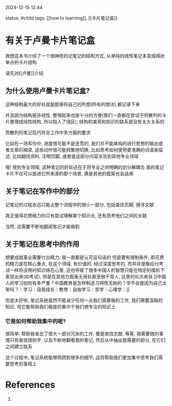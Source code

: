 2024-12-15    12:44

status: #child 
tags: [[how to learning]], [[卡片笔记盒]]


# 有关于卢曼卡片笔记盒

我想这本书介绍了一个很神奇的记笔记的结构方式, 从单纯的线性笔记本变成网状单点的卡片结构

请先对[[卢曼]]介绍

## 为什么使用卢曼卡片笔记盒?
这种结构最大的好处就是能够将自己的所想(所有的想法),都记录下来

并且因为结构是非线性, 整理起来也是十分的方便(我们一直都在尝试于将散列的卡片整理成线性结构, 所以陷入了误区), 结构的美观和知识的联系是没有太大关系的

而散列的笔记恰巧符合工作中多方面的要求

比如在一场写作中, 进度很可能不是连贯的, 我们并不能单纯的进行思想的输出或者文章的摘录, 这些动作很可能频繁地切换, 比如思考如何使用更准确的词语来描述, 比如翻找资料, 注明页脚, 或者是这部分内容涉及到其他专业领域

哦! 提到专业领域, 这种笔记的好处还在于将专业之间明确的划分解耦合
我的笔记卡片不仅可以放进它所来源的那个场景, 换是其他的框架也会适用


## 关于笔记在写作中的部分

记笔记的过程永远只能占整个流程中的很小一部分, 包括查找页脚, 搜寻文献

真正值得花费精力的只有尝试理解某个知识点, 还有思考他们之间的关联

当然, 这需要不断地翻阅笔记才能做到



## 关于笔记在思考中的作用

想要成就事业需要付出精力, 我一直都是认可这句话的
但是要有限制条件, 即花费的精力是在核心重点, 在这个领域, 有价值的, 经过深度思考的, 而并非是像应付考试一样将没用的知识烙在心里, 这也导致了很多中国人的智慧只能在特定的情形下表现出来(如考试), 但是在其他方面毫无用处甚至弱于常人, 这里的论点来自  [[中国人的学习创伤有多严重？中国教育是怎样制造习得性无助的？学不会是因为自己太笨吗？｜学习｜自我成长｜教育｜自由学习｜哲学｜心理学｜]]

但是太好啦, 笔记系统虽然不能减少任何一点我们需要做的工作, 我们需要汲取的知识, 但它能帮助我们极度的集中于我们想专注的知识上

### 它是如何帮助我集中的呢?

很简单, 帮助我省去了很大一部分冗余的工作, 像是查找文献, 等等, 我需要做的事情只有查找错别字, 以及不断地翻看我的笔记, 然后从中抽出我需要的部分, 在它们之间建立联系

这个过程中, 笔记系统能够照顾到很多的细节, 这将帮助我们更加集中思考我们需要思考的事情上



# References

1.